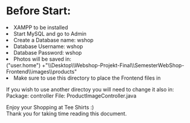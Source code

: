 <h1>Before Start:</h1>
<li>XAMPP to be installed</li>
<li>Start MySQL and go to Admin</li>
<li>Create a Database name: wshop</li>
<li>Database Username: wshop</li>
<li>Database Password: wshop</li>
<li>Photos will be saved in:</li>
("user.home") +"\\Desktop\\Webshop-Projekt-Final\\SemesterWebShop-Frontend\\images\\products"
<li>Make sure to use this directory to place the Frontend files in</li>
<p>If you wish to use another directoy you will need to change it also in:
Package: controller
File: ProductImageController.java
</p>
Enjoy your Shopping at Tee Shirts :)<br>
Thank you for taking time reading this document.